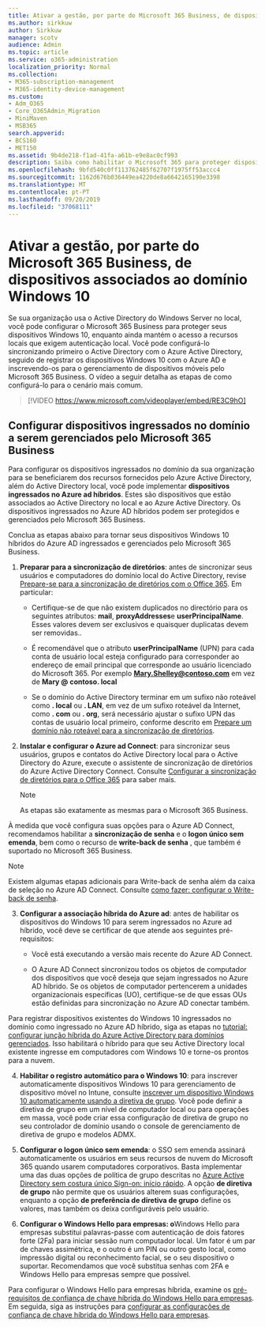 ```yaml
---
title: Ativar a gestão, por parte do Microsoft 365 Business, de dispositivos associados ao domínio Windows 10
ms.author: sirkkuw
author: Sirkkuw
manager: scotv
audience: Admin
ms.topic: article
ms.service: o365-administration
localization_priority: Normal
ms.collection:
- M365-subscription-management
- M365-identity-device-management
ms.custom:
- Adm_O365
- Core_O365Admin_Migration
- MiniMaven
- MSB365
search.appverid:
- BCS160
- MET150
ms.assetid: 9b4de218-f1ad-41fa-a61b-e9e8ac0cf993
description: Saiba como habilitar o Microsoft 365 para proteger dispositivos do Windows 10 ingressados no AD local.
ms.openlocfilehash: 9bfd540c0ff113762485f62707f1975ff53accc4
ms.sourcegitcommit: 1162d676b036449ea4220de8a6642165190e3398
ms.translationtype: MT
ms.contentlocale: pt-PT
ms.lasthandoff: 09/20/2019
ms.locfileid: "37068111"
---
```

# <a name="enable-domain-joined-windows-10-devices-to-be-managed-by-microsoft-365-business"></a>Ativar a gestão, por parte do Microsoft 365 Business, de dispositivos associados ao domínio Windows 10

Se sua organização usa o Active Directory do Windows Server no local, você pode configurar o Microsoft 365 Business para proteger seus dispositivos Windows 10, enquanto ainda mantém o acesso a recursos locais que exigem autenticação local. Você pode configurá-lo sincronizando primeiro o Active Directory com o Azure Active Directory, seguido de registrar os dispositivos Windows 10 com o Azure AD e inscrevendo-os para o gerenciamento de dispositivos móveis pelo Microsoft 365 Business.
O vídeo a seguir detalha as etapas de como configurá-lo para o cenário mais comum.

> [!VIDEO https://www.microsoft.com/videoplayer/embed/RE3C9hO]
  
## <a name="set-up-domain-joined-devices-to-be-managed-by-microsoft-365-business"></a>Configurar dispositivos ingressados no domínio a serem gerenciados pelo Microsoft 365 Business

Para configurar os dispositivos ingressados no domínio da sua organização para se beneficiarem dos recursos fornecidos pelo Azure Active Directory, além do Active Directory local, você pode implementar **dispositivos ingressados no Azure ad híbridos**. Estes são dispositivos que estão associados ao Active Directory no local e ao Azure Active Directory. Os dispositivos ingressados no Azure AD híbridos podem ser protegidos e gerenciados pelo Microsoft 365 Business. 
  
Conclua as etapas abaixo para tornar seus dispositivos Windows 10 híbridos do Azure AD ingressados e gerenciados pelo Microsoft 365 Business.
  
1. **Preparar para a sincronização de diretórios**: antes de sincronizar seus usuários e computadores do domínio local do Active Directory, revise [Prepare-se para a sincronização de diretórios com o Office 365](https://docs.microsoft.com/office365/enterprise/prepare-for-directory-synchronization). Em particular:

   - Certifique-se de que não existem duplicados no directório para os seguintes atributos: **mail**, **proxyAddresses**e **userPrincipalName**. Esses valores devem ser exclusivos e quaisquer duplicatas devem ser removidas..
   
   - É recomendável que o atributo **userPrincipalName** (UPN) para cada conta de usuário local esteja configurado para corresponder ao endereço de email principal que corresponde ao usuário licenciado do Microsoft 365. Por exemplo **Mary.Shelley@contoso.com** em vez de **Mary @ contoso. local**
   
   - Se o domínio do Active Directory terminar em um sufixo não roteável como **. local** ou **. LAN**, em vez de um sufixo roteável da Internet, como **. com** ou **. org**, será necessário ajustar o sufixo UPN das contas de usuário local primeiro, conforme descrito em [Prepare um domínio não roteável para a sincronização de diretórios](https://docs.microsoft.com/office365/enterprise/prepare-a-non-routable-domain-for-directory-synchronization). 

2. **Instalar e configurar o Azure ad Connect**: para sincronizar seus usuários, grupos e contatos do Active Directory local para o Active Directory do Azure, execute o assistente de sincronização de diretórios do Azure Active Directory Connect. Consulte [Configurar a sincronização de diretórios para o Office 365](https://support.office.com/article/1b3b5318-6977-42ed-b5c7-96fa74b08846) para saber mais.
    
    > [!NOTE]
    > As etapas são exatamente as mesmas para o Microsoft 365 Business. 
    
À medida que você configura suas opções para o Azure AD Connect, recomendamos habilitar a **sincronização de senha** e o **logon único sem emenda**, bem como o recurso de **write-back de senha** , que também é suportado no Microsoft 365 Business.

> [!NOTE]
> Existem algumas etapas adicionais para Write-back de senha além da caixa de seleção no Azure AD Connect. Consulte [como fazer: configurar o Write-back de senha](https://docs.microsoft.com/azure/active-directory/authentication/howto-sspr-writeback). 
     
3. **Configurar a associação híbrida do Azure ad**: antes de habilitar os dispositivos do Windows 10 para serem ingressados no Azure ad híbrido, você deve se certificar de que atende aos seguintes pré-requisitos:

   - Você está executando a versão mais recente do Azure AD Connect.

   - O Azure AD Connect sincronizou todos os objetos de computador dos dispositivos que você deseja que sejam ingressados no Azure AD híbrido. Se os objetos de computador pertencerem a unidades organizacionais específicas (UO), certifique-se de que essas OUs estão definidas para sincronização no Azure AD conectar também.

Para registrar dispositivos existentes do Windows 10 ingressados no domínio como ingressado no Azure AD híbrido, siga as etapas no [tutorial: configurar junção híbrida do Azure Active Directory para domínios gerenciados](https://docs.microsoft.com/azure/active-directory/devices/hybrid-azuread-join-managed-domains#configure-hybrid-azure-ad-join). Isso habilitará o híbrido para que seu Active Directory local existente ingresse em computadores com Windows 10 e torne-os prontos para a nuvem.
    
4. **Habilitar o registro automático para o Windows 10**: para inscrever automaticamente dispositivos Windows 10 para gerenciamento de dispositivo móvel no Intune, consulte [inscrever um dispositivo Windows 10 automaticamente usando a diretiva de grupo](https://docs.microsoft.com/windows/client-management/mdm/enroll-a-windows-10-device-automatically-using-group-policy). Você pode definir a diretiva de grupo em um nível de computador local ou para operações em massa, você pode criar essa configuração de diretiva de grupo no seu controlador de domínio usando o console de gerenciamento de diretiva de grupo e modelos ADMX.

5. **Configurar o logon único sem emenda**: o SSO sem emenda assinará automaticamente os usuários em seus recursos de nuvem do Microsoft 365 quando usarem computadores corporativos. Basta implementar uma das duas opções de política de grupo descritas no [Azure Active Directory sem costura único Sign-on: início rápido](https://docs.microsoft.com/azure/active-directory/hybrid/how-to-connect-sso-quick-start#step-2-enable-the-feature). A opção **de diretiva de grupo** não permite que os usuários alterem suas configurações, enquanto a opção **de preferência de diretiva de grupo** define os valores, mas também os deixa configuráveis pelo usuário.

6. **Configurar o Windows Hello para empresas: o**Windows Hello para empresas substitui palavras-passe com autenticação de dois fatores forte (2Fa) para iniciar sessão num computador local. Um fator é um par de chaves assimétrica, e o outro é um PIN ou outro gesto local, como impressão digital ou reconhecimento facial, se o seu dispositivo o suportar. Recomendamos que você substitua senhas com 2FA e Windows Hello para empresas sempre que possível.

Para configurar o Windows Hello para empresas híbrida, examine os [pré-requisitos de confiança de chave híbrida do Windows Hello para empresas](https://docs.microsoft.com/windows/security/identity-protection/hello-for-business/hello-hybrid-key-trust-prereqs). Em seguida, siga as instruções para [configurar as configurações de confiança de chave híbrida do Windows Hello para empresas](https://docs.microsoft.com/windows/security/identity-protection/hello-for-business/hello-hybrid-key-whfb-settings). 
